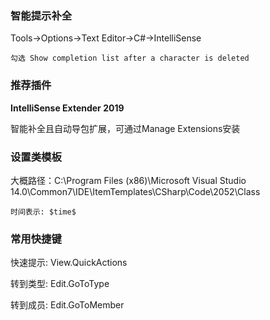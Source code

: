 
### 智能提示补全 ###

 Tools->Options->Text Editor->C#->IntelliSense 

	勾选 Show completion list after a character is deleted

### 推荐插件 ###

 **IntelliSense Extender 2019** 

  智能补全且自动导包扩展，可通过Manage Extensions安装

### 设置类模板 ###

大概路径：C:\Program Files (x86)\Microsoft Visual Studio 14.0\Common7\IDE\ItemTemplates\CSharp\Code\2052\Class

	时间表示: $time$

### 常用快捷键 ###

快速提示:	View.QuickActions

转到类型:	Edit.GoToType

转到成员:	Edit.GoToMember